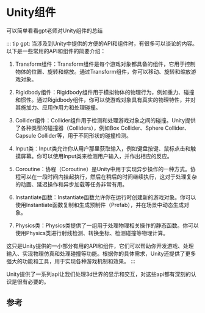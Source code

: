 # Unity组件

可以简单看看gpt老师对Unity组件的总结

::: tip gpt:
当涉及到Unity中提供的方便的API和组件时，有很多可以谈论的内容。以下是一些常用的API和组件的简要介绍：

1. Transform组件：Transform组件是每个游戏对象都具备的组件，它用于控制物体的位置、旋转和缩放。通过Transform组件，你可以移动、旋转和缩放游戏对象。

2. Rigidbody组件：Rigidbody组件用于模拟物体的物理行为，例如重力、碰撞和惯性。通过Rigidbody组件，你可以使游戏对象具有真实的物理特性，并对其施加力、应用作用力和处理碰撞。

3. Collider组件：Collider组件用于检测和处理游戏对象之间的碰撞。Unity提供了各种类型的碰撞器（Colliders），例如Box Collider、Sphere Collider、Capsule Collider等，用于不同形状的碰撞检测。

4. Input类：Input类允许你从用户那里获取输入，例如键盘按键、鼠标点击和触摸屏幕。你可以使用Input类来检测用户输入，并作出相应的反应。

5. Coroutine：协程（Coroutine）是Unity中用于实现异步操作的一种方式。协程可以在一段时间内挂起执行，然后在稍后的时间继续执行，这对于处理复杂的动画、延迟操作和异步加载等任务非常有用。

6. Instantiate函数：Instantiate函数允许你在运行时创建新的游戏对象。你可以使用Instantiate函数复制和生成预制件（Prefab），并在场景中动态生成对象。

7. Physics类：Physics类提供了一组用于处理物理相关操作的静态函数。你可以使用Physics类进行射线检测、转换坐标、检测碰撞等物理计算。

这只是Unity提供的一小部分有用的API和组件，它们可以帮助你开发游戏、处理输入、实现物理仿真和处理碰撞等功能。根据你的具体需求，Unity还提供了更多强大的功能和工具，用于实现各种游戏机制和效果。
:::

Unity提供了一系列api让我们处理3d世界的显示和交互，对这些api都有深刻的认识是很有必要的。

## 参考

